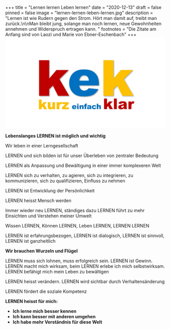 +++
title = "Lernen lernen Leben lernen"
date = "2020-12-13"
draft = false
pinned = false
image = "lernen-lernen-leben-lernen.jpg"
description = "Lernen ist wie Rudern gegen den Strom. Hört man damit auf, treibt man zurück.\n\nMan bleibt jung, solange man noch lernen, neue  Gewohnheiten annehmen und Widerspruch ertragen kann. "
footnotes = "Die Zitate am Anfang sind von Laozi und Marie von Ebner-Eschenbach"
+++
![](kek.jpg)

**Lebenslanges LERNEN ist möglich und wichtig**

Wir leben in einer Lerngesellschaft

LERNEN und sich bilden ist für unser Überleben von zentraler Bedeutung 

LERNEN als Anpassung und Bewältigung in einer immer komplexeren Welt 

LERNEN sich zu verhalten, zu agieren, sich zu integrieren, zu kommunizieren, sich zu qualifizieren, Einfluss zu nehmen 

LERNEN ist Entwicklung der Persönlichkeit 

LERNEN heisst Mensch werden 

Immer wieder neu LERNEN, ständiges dazu LERNEN führt zu mehr Einsichten und Verstehen meiner Umwelt 

Wissen LERNEN, Können LERNEN, Leben LERNEN, LERNEN LERNEN 

LERNEN ist erfahrungsbezogen, LERNEN ist dialogisch, LERNEN ist sinnvoll, LERNEN ist ganzheitlich 

**Wir brauchen Wurzeln und Flügel** 

LERNEN muss sich lohnen, muss erfolgreich sein. LERNEN ist Gewinn. LERNEN macht mich wirksam, beim LERNEN erlebe ich mich selbstwirksam. LERNEN befähigt mich mein Leben zu bewältigen 

LERNEN heisst verändern. LERNEN wird sichtbar durch Verhaltensänderung 

LERNEN fördert die soziale Kompetenz 

**LERNEN heisst für mich:** 

* **Ich lerne mich besser kennen** 
* **Ich kann besser mit anderen umgehen** 
* **Ich habe mehr Verständnis für diese Welt**